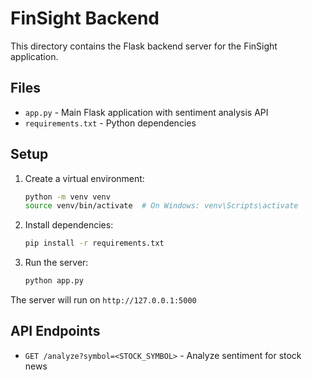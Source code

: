 # FinSight Backend

This directory contains the Flask backend server for the FinSight application.

## Files
- `app.py` - Main Flask application with sentiment analysis API
- `requirements.txt` - Python dependencies

## Setup
1. Create a virtual environment:
   ```bash
   python -m venv venv
   source venv/bin/activate  # On Windows: venv\Scripts\activate
   ```

2. Install dependencies:
   ```bash
   pip install -r requirements.txt
   ```

3. Run the server:
   ```bash
   python app.py
   ```

The server will run on `http://127.0.0.1:5000`

## API Endpoints
- `GET /analyze?symbol=<STOCK_SYMBOL>` - Analyze sentiment for stock news